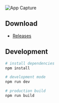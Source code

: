 ![App Capture](https://user-images.githubusercontent.com/3187220/85080679-d3212700-b204-11ea-919b-350766ab37fe.gif)

## Download

- [Releases](https://github.com/namikingsoft/interv-timer/releases)

## Development

```zsh
# install dependencies
npm install

# development mode
npm run dev

# production build
npm run build
```
